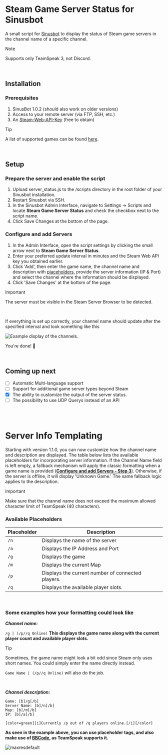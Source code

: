 # Steam Game Server Status for Sinusbot

A small script for [Sinusbot](https://github.com/SinusBot) to display the status of Steam game servers in the channel name of a specific channel.

> [!NOTE]
> Supports only TeamSpeak 3, not Discord.

</br>

## Installation

### Prerequisites
1. SinusBot 1.0.2 (should also work on older versions)
2. Access to your remote server (via FTP, SSH, etc.)
3. An [Steam-Web-API-Key](https://steamcommunity.com/dev/apikey) (free to obtain)

> [!TIP]
> A list of supported games can be found [here](https://developer.valvesoftware.com/wiki/Dedicated_Servers_List).

</br>


## Setup

### Prepare the server and enable the script
1. Upload server_status.js to the /scripts directory in the root folder of your Sinusbot installation.
2. Restart Sinusbot via SSH.
3. In the Sinusbot Admin Interface, navigate to Settings -> Scripts and locate **Steam Game Server Status** and check the checkbox next to the script name.
4. Click Save Changes at the bottom of the page.

### Configure and add Servers
1. In the Admin Interface, open the script settings by clicking the small arrow next to **Steam Game Server Status**.
2. Enter your preferred update interval in minutes and the Steam Web API key you obtained earlier.
3. Click 'Add', then enter the game name, the channel name and description with [placeholders](#Server-Info-Templating), provide the server information (IP & Port) and select the channel where the information should be displayed.
4. Click 'Save Changes' at the bottom of the page.


> [!IMPORTANT]
> The server must be visible in the Steam Server Browser to be detected.

</br>

If everything is set up correctly, your channel name should update after the specified interval and look something like this

![Example display of the channels.](http://185.230.163.154/uploads/done.png)

You're done! :partying_face:

</br>

## Coming up next
- [ ] Automatic Multi-language support
- [ ] Support for additional game server types beyond Steam
- [x] The ability to customize the output of the server status.
- [ ] The possibility to use UDP Querys instead of an API

</br>
</br>

# Server Info Templating

Starting with version 1.1.0, you can now customize how the channel name and description are displayed. The table below lists the available placeholders for incorporating server information. If the Channel Name field is left empty, a fallback mechanism will apply the classic formatting when a game name is provided (**[Configure and add Servers - Step 3](#Configure-and-add-Servers)**). Otherwise, if the server is offline, it will display 'Unknown Game.' The same fallback logic applies to the description.

> [!IMPORTANT]
> Make sure that the channel name does not exceed the maximum allowed character limit of TeamSpeak (40 characters).

### Available Placeholders
| Placeholder | Description |
| --- | --- |
| `/n` | Displays the name of the server|
| `/a` | Displays the IP Address and Port|
| `/g` | Displays the game |
| `/m` | Displays the current Map |
| `/p` | Displays the current number of connected players. |
| `/q` | Displays the available player slots. |

</br>

### Some examples how your formatting could look like

***Channel name:***

`/g | (/p//q Online)`
**This displays the game name along with the current player count and available player slots.**

> [!TIP]
> Sometimes, the game name might look a bit odd since Steam only uses short names. You could simply enter the name directly instead.

`Game Name | (/p//q Online)` will also do the job.

</br>

***Channel description:***
```
Game: [b]/g[/b]
Server Name: [b]/n[/b]
Map: [b]/m[/b]
IP: [b]/a[/b]

[color=green][i]Currently /p out of /q players online.[/i][/color]
```

**As seen in the example above, you can use placeholder tags, and also make use of [BBCode](https://www.teamspeak3.com/support/teamspeak-3-bbcode-available-in-teamspeak.php), as TeamSpeak supports it.**

![maxresdefault](https://github.com/user-attachments/assets/a9f5b097-7afa-4cc5-ba43-2c625958248d)
